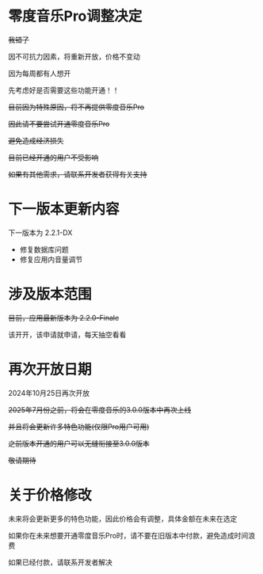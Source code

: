 # 零度音乐Pro调整决定

~~我错了~~

因不可抗力因素，将重新开放，价格不变动

因为每周都有人想开

先考虑好是否需要这些功能开通！！

~~目前因为特殊原因，将不再提供零度音乐Pro~~

~~因此请不要尝试开通零度音乐Pro~~

~~避免造成经济损失~~

~~目前已经开通的用户不受影响~~

~~如果有其他需求，请联系开发者获得有关支持~~

# 下一版本更新内容

下一版本为 2.2.1-DX

- 修复数据库问题
- 修复应用内音量调节

# 涉及版本范围

~~目前，应用最新版本为 2.2.0-Finale~~

该开开，该申请就申请，每天抽空看看

# 再次开放日期

2024年10月25日再次开放

~~2025年7月份之前，将会在零度音乐的3.0.0版本中再次上线~~

~~并且将会更新许多特色功能(仅限Pro用户可用)~~

~~之前版本开通的用户可以无缝衔接至3.0.0版本~~

~~敬请期待~~

# 关于价格修改

未来将会更新更多的特色功能，因此价格会有调整，具体金额在未来在选定

如果你在未来想要开通零度音乐Pro时，请不要在旧版本中付款，避免造成时间浪费

如果已经付款，请联系开发者解决